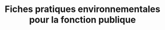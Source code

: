 ---
title: "Fiches pratiques environnementales pour la fonction publique"
slug: "fiches-environnement-fp"
images:
  - "/projetFP/archiFP.png"
  - "/projetFP/ficheRH.png"
description: >
  Un projet pilote conçu pour accompagner les agents de la fonction publique dans l'intégration de pratiques plus respectueuses de l'environnement à travers des fiches pratiques accessibles. L'objectif est de fournir un support concret, évolutif, et co-construit par les utilisateurs, dans une logique de sobriété numérique.

details: >
  Après une phase d'exploration des outils existants (Suite Numérique, Tchap), nous avons opté pour la mise en place d’un wiki frugal, centré sur la production collaborative de fiches pratiques.


  Le cœur du dispositif repose sur deux systèmes RAG (Retrieval-Augmented Generation) expérimentés en parallèle, avec des contenus provenant d'une API développée avec WeLearn, de la littérature grise, et de contributions internes. Les utilisateurs peuvent enrichir les fiches, proposer des modifications, et manifester leur intérêt via un formulaire.


  En cas de convergence sur une thématique, un système de proposition automatisée de visio est déclenché pour favoriser l’échange collectif. Un retraining progressif permet d’améliorer la pertinence des fiches au fil du temps.

role: "Responsable technique du POC, intégration des systèmes RAG, API WeLearn et mise en place du pipeline d’amélioration continue"

technos:
  - Wiki frugal (statique)
  - RAG (x2 moteurs comparés)
  - API WeLearn
  - Python
  - PostgreSQL
  - Automatisation email/visio
  - UX Research (entretiens utilisateurs)
  - UI Design collaboratif

team: >
  Projet mené en collaboration avec des responsables RH de la fonction publique issus de plusieurs territoires, des experts en UX/UI, et l'équipe technique de WeLearn. L’approche a été fortement centrée utilisateur, avec des ateliers et des tests continus.
---